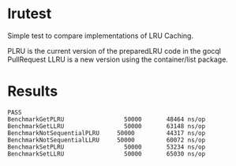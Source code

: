 lrutest
=======

Simple test to compare implementations of LRU Caching.

PLRU is the current version of the preparedLRU code in the gocql PullRequest
LLRU is a new version using the container/list package.

Results
======

```
PASS
BenchmarkGetPLRU	             50000	     48464 ns/op
BenchmarkGetLLRU	             50000	     63148 ns/op
BenchmarkNotSequentialPLRU     50000	     44317 ns/op
BenchmarkNotSequentialLLRU	   50000	     60072 ns/op
BenchmarkSetPLRU	             50000	     53234 ns/op
BenchmarkSetLLRU	             50000	     65030 ns/op
```
